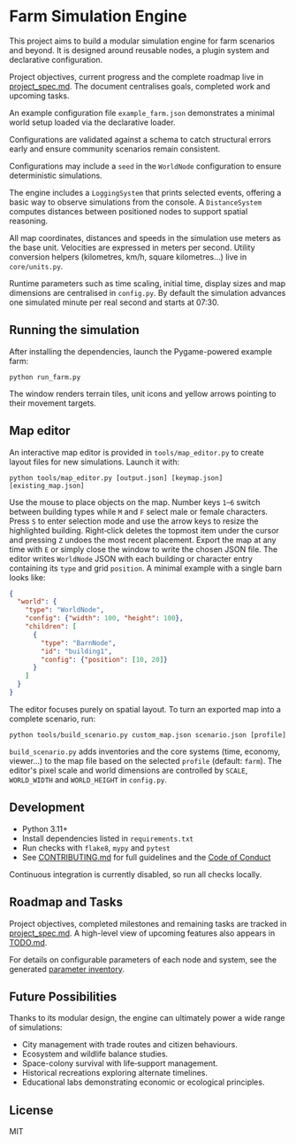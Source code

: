 # Farm Simulation Engine

This project aims to build a modular simulation engine for farm scenarios and beyond. It is designed around reusable nodes, a plugin system and declarative configuration.

Project objectives, current progress and the complete roadmap live in [project_spec.md](docs/specs/project_spec.md). The document centralises goals, completed work and upcoming tasks.

An example configuration file `example_farm.json` demonstrates a minimal world setup loaded via the declarative loader.

Configurations are validated against a schema to catch structural errors early and ensure community scenarios remain consistent.

Configurations may include a `seed` in the `WorldNode` configuration to ensure
deterministic simulations.

The engine includes a `LoggingSystem` that prints selected events, offering a basic way to observe simulations from the console. A `DistanceSystem` computes distances between positioned nodes to support spatial reasoning.

All map coordinates, distances and speeds in the simulation use meters as the
base unit. Velocities are expressed in meters per second. Utility conversion
helpers (kilometres, km/h, square kilometres…) live in `core/units.py`.

Runtime parameters such as time scaling, initial time, display sizes and map
dimensions are centralised in `config.py`. By default the simulation advances
one simulated minute per real second and starts at 07:30.

## Running the simulation

After installing the dependencies, launch the Pygame-powered example farm:

```
python run_farm.py
```

The window renders terrain tiles, unit icons and yellow arrows pointing to their movement targets.

## Map editor

An interactive map editor is provided in `tools/map_editor.py` to create
layout files for new simulations. Launch it with:

```
python tools/map_editor.py [output.json] [keymap.json] [existing_map.json]
```

Use the mouse to place objects on the map. Number keys `1`–`6` switch between
building types while `M` and `F` select male or female characters. Press `S` to
enter selection mode and use the arrow keys to resize the highlighted building.
Right‑click deletes the topmost item under the cursor and pressing `Z` undoes
the most recent placement. Export the map at any time with `E` or simply close
the window to write the chosen JSON file. The editor writes `WorldNode` JSON
with each building or character entry containing its `type` and grid
`position`. A minimal example with a single barn looks like:

```json
{
  "world": {
    "type": "WorldNode",
    "config": {"width": 100, "height": 100},
    "children": [
      {
        "type": "BarnNode",
        "id": "building1",
        "config": {"position": [10, 20]}
      }
    ]
  }
}
```

The editor focuses purely on spatial layout. To turn an exported map into a
complete scenario, run:

```
python tools/build_scenario.py custom_map.json scenario.json [profile]
```

`build_scenario.py` adds inventories and the core systems (time, economy,
viewer…) to the map file based on the selected `profile` (default: `farm`).
The editor's pixel scale and world dimensions are
controlled by `SCALE`, `WORLD_WIDTH` and `WORLD_HEIGHT` in `config.py`.

## Development

* Python 3.11+
* Install dependencies listed in `requirements.txt`
* Run checks with `flake8`, `mypy` and `pytest`
* See [CONTRIBUTING.md](CONTRIBUTING.md) for full guidelines and the [Code of Conduct](CODE_OF_CONDUCT.md)

Continuous integration is currently disabled, so run all checks locally.

## Roadmap and Tasks

Project objectives, completed milestones and remaining tasks are tracked in [project_spec.md](docs/specs/project_spec.md). A high-level view of upcoming features also appears in [TODO.md](docs/checklists/todo.md).

For details on configurable parameters of each node and system, see the generated [parameter inventory](docs/parameter_inventory.md).

## Future Possibilities

Thanks to its modular design, the engine can ultimately power a wide range of simulations:

- City management with trade routes and citizen behaviours.
- Ecosystem and wildlife balance studies.
- Space-colony survival with life‑support management.
- Historical recreations exploring alternate timelines.
- Educational labs demonstrating economic or ecological principles.

## License

MIT
